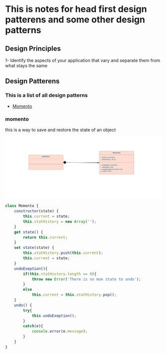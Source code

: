 # This is notes for head first design patterens and some other design patterns

## Design Principles

1- Identify the aspects of your application that vary and separate them from what stays the same

## Design Patterens

### This is a list of all design patterns

* [Momento](#momento)

### momento

this is a way to save and restore the state of an object

![Memnto UML](Momento.png "Momento UML")

```js
class Momento {
	constructor(state) {
		this.current = state;
		this.statHistory = new Array('');
	}
	get state() {
		return this.current;
	}
	set state(state) {
		this.statHistory.push(this.current);
		this.current = state;
	}
	undoExeption(){
		if(this.statHistory.length == 0){
			throw new Error('There is no moe state to undo');
		}
		else 
			this.current = this.statHistory.pop();
	}
	undo() {
		try{
			this.undoExeption();
		}
		catch(e){
			console.error(e.message);
		}
	}
}

```

